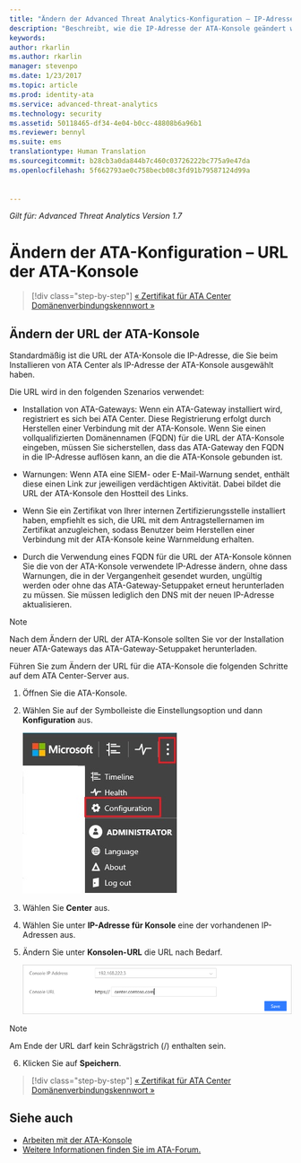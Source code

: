 ```yaml
---
title: "Ändern der Advanced Threat Analytics-Konfiguration – IP-Adresse für die Konsole | Microsoft Advanced Threat Analytics"
description: "Beschreibt, wie die IP-Adresse der ATA-Konsole geändert wird, über die eine Verknüpfung mit der ATA-Konsole auf den ATA-Gateways erstellt wird."
keywords: 
author: rkarlin
ms.author: rkarlin
manager: stevenpo
ms.date: 1/23/2017
ms.topic: article
ms.prod: identity-ata
ms.service: advanced-threat-analytics
ms.technology: security
ms.assetid: 50118465-df34-4e04-b0cc-48808b6a96b1
ms.reviewer: bennyl
ms.suite: ems
translationtype: Human Translation
ms.sourcegitcommit: b28cb3a0da844b7c460c03726222bc775a9e47da
ms.openlocfilehash: 5f662793ae0c758becb08c3fd91b79587124d99a


---
```


*Gilt für: Advanced Threat Analytics Version 1.7*



# <a name="change-ata-configuration---ata-console-url"></a>Ändern der ATA-Konfiguration – URL der ATA-Konsole

>[!div class="step-by-step"]
[« Zertifikat für ATA Center](modifying-ata-config-centercert.md)
[Domänenverbindungskennwort »](modifying-ata-config-dcpassword.md)

## <a name="change-the-ata-console-url"></a>Ändern der URL der ATA-Konsole
Standardmäßig ist die URL der ATA-Konsole die IP-Adresse, die Sie beim Installieren von ATA Center als IP-Adresse der ATA-Konsole ausgewählt haben.

Die URL wird in den folgenden Szenarios verwendet:

-   Installation von ATA-Gateways: Wenn ein ATA-Gateway installiert wird, registriert es sich bei ATA Center. Diese Registrierung erfolgt durch Herstellen einer Verbindung mit der ATA-Konsole. Wenn Sie einen vollqualifizierten Domänennamen (FQDN) für die URL der ATA-Konsole eingeben, müssen Sie sicherstellen, dass das ATA-Gateway den FQDN in die IP-Adresse auflösen kann, an die die ATA-Konsole gebunden ist.

-   Warnungen: Wenn ATA eine SIEM- oder E-Mail-Warnung sendet, enthält diese einen Link zur jeweiligen verdächtigen Aktivität. Dabei bildet die URL der ATA-Konsole den Hostteil des Links.

-   Wenn Sie ein Zertifikat von Ihrer internen Zertifizierungsstelle installiert haben, empfiehlt es sich, die URL mit dem Antragstellernamen im Zertifikat anzugleichen, sodass Benutzer beim Herstellen einer Verbindung mit der ATA-Konsole keine Warnmeldung erhalten.

-   Durch die Verwendung eines FQDN für die URL der ATA-Konsole können Sie die von der ATA-Konsole verwendete IP-Adresse ändern, ohne dass Warnungen, die in der Vergangenheit gesendet wurden, ungültig werden oder ohne das ATA-Gateway-Setuppaket erneut herunterladen zu müssen. Sie müssen lediglich den DNS mit der neuen IP-Adresse aktualisieren.

> [!NOTE]
> Nach dem Ändern der URL der ATA-Konsole sollten Sie vor der Installation neuer ATA-Gateways das ATA-Gateway-Setuppaket herunterladen.

Führen Sie zum Ändern der URL für die ATA-Konsole die folgenden Schritte auf dem ATA Center-Server aus.

1.  Öffnen Sie die ATA-Konsole.

2.  Wählen Sie auf der Symbolleiste die Einstellungsoption und dann **Konfiguration** aus.

    ![Symbol der ATA-Konfigurationseinstellungen](media/ATA-config-icon.JPG)

3.  Wählen Sie **Center** aus.

4.  Wählen Sie unter **IP-Adresse für Konsole** eine der vorhandenen IP-Adressen aus.

5.  Ändern Sie unter **Konsolen-URL** die URL nach Bedarf.

    ![URL der ATA-Konsole](media/ATA-chge-center-URL.png)
> [!NOTE]
> Am Ende der URL darf kein Schrägstrich (/) enthalten sein.

6.  Klicken Sie auf **Speichern**.

>[!div class="step-by-step"]
[« Zertifikat für ATA Center](modifying-ata-config-centercert.md)
[Domänenverbindungskennwort »](modifying-ata-config-dcpassword.md)


## <a name="see-also"></a>Siehe auch
- [Arbeiten mit der ATA-Konsole](working-with-ata-console.md)
- [Weitere Informationen finden Sie im ATA-Forum.](https://aka.ms/ata-forum)



<!--HONumber=Feb17_HO1-->


